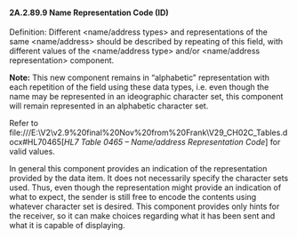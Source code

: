 #### 2A.2.89.9 Name Representation Code (ID)

Definition: Different &lt;name/address types> and representations of the same &lt;name/address> should be described by repeating of this field, with different values of the &lt;name/address type> and/or &lt;name/address representation> component.

**Note:** This new component remains in “alphabetic” representation with each repetition of the field using these data types, i.e. even though the name may be represented in an ideographic character set, this component will remain represented in an alphabetic character set.

Refer to file:///E:\V2\v2.9%20final%20Nov%20from%20Frank\V29_CH02C_Tables.docx#HL70465[_HL7 Table 0465 – Name/address Representation Code_] for valid values.

In general this component provides an indication of the representation provided by the data item. It does not necessarily specify the character sets used. Thus, even though the representation might provide an indication of what to expect, the sender is still free to encode the contents using whatever character set is desired. This component provides only hints for the receiver, so it can make choices regarding what it has been sent and what it is capable of displaying.

